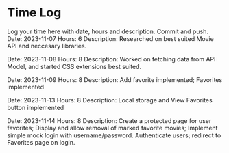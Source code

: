 # Time Log
Log your time here with date, hours and description. Commit and push.
Date: 2023-11-07
Hours: 6
Description: Researched on best suited Movie API and neccesary libraries.

Date: 2023-11-08
Hours: 8
Description: Worked on fetching data from API Model, and started CSS extensions best suited.

Date: 2023-11-09
Hours: 8
Description: Add favorite implemented; Favorites implemented

Date: 2023-11-13
Hours: 8
Description: Local storage and View Favorites button implemented

Date: 2023-11-14
Hours: 8
Description: Create a protected page for user favorites; Display and allow removal of marked favorite movies; Implement simple mock login with username/password.
Authenticate users; redirect to Favorites page on login.